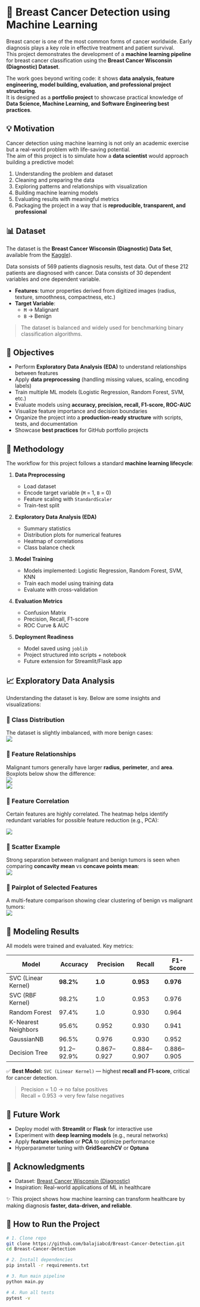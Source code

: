 # 🧬 Breast Cancer Detection using Machine Learning

Breast cancer is one of the most common forms of cancer worldwide. Early diagnosis plays a key role in effective treatment and patient survival.  
This project demonstrates the development of a **machine learning pipeline** for breast cancer classification using the **Breast Cancer Wisconsin (Diagnostic) Dataset**.  

The work goes beyond writing code: it shows **data analysis, feature engineering, model building, evaluation, and professional project structuring**.  
It is designed as a **portfolio project** to showcase practical knowledge of **Data Science, Machine Learning, and Software Engineering best practices**.








## 💡 Motivation

Cancer detection using machine learning is not only an academic exercise but a real-world problem with life-saving potential.  
The aim of this project is to simulate how a **data scientist** would approach building a predictive model:  
1. Understanding the problem and dataset  
2. Cleaning and preparing the data  
3. Exploring patterns and relationships with visualization  
4. Building machine learning models  
5. Evaluating results with meaningful metrics  
6. Packaging the project in a way that is **reproducible, transparent, and professional**  








## 📊 Dataset

The dataset is the **Breast Cancer Wisconsin (Diagnostic) Data Set**, available from the [Kaggle](https://www.kaggle.com/datasets/yasserh/breast-cancer-dataset?select=breast-cancer.csv)).

Data sonsists of 569 patients diagnosis results, test data. Out of these 212 patients are diagnosed with cancer. Data consists of 30 dependent variables and one dependent variable. 

- **Features**: tumor properties derived from digitized images (radius, texture, smoothness, compactness, etc.)  
- **Target Variable**:  
  - `M` → Malignant  
  - `B` → Benign  

> The dataset is balanced and widely used for benchmarking binary classification algorithms.








## 🎯 Objectives

- Perform **Exploratory Data Analysis (EDA)** to understand relationships between features  
- Apply **data preprocessing** (handling missing values, scaling, encoding labels)  
- Train multiple ML models (Logistic Regression, Random Forest, SVM, etc.)  
- Evaluate models using **accuracy, precision, recall, F1-score, ROC-AUC**  
- Visualize feature importance and decision boundaries  
- Organize the project into a **production-ready structure** with scripts, tests, and documentation  
- Showcase **best practices** for GitHub portfolio projects  








## 🔬 Methodology

The workflow for this project follows a standard **machine learning lifecycle**:

1. **Data Preprocessing**  
   - Load dataset  
   - Encode target variable (`M` = 1, `B` = 0)  
   - Feature scaling with `StandardScaler`  
   - Train-test split  

2. **Exploratory Data Analysis (EDA)**  
   - Summary statistics  
   - Distribution plots for numerical features  
   - Heatmap of correlations  
   - Class balance check  

3. **Model Training**  
   - Models implemented: Logistic Regression, Random Forest, SVM, KNN  
   - Train each model using training data  
   - Evaluate with cross-validation  

4. **Evaluation Metrics**  
   - Confusion Matrix  
   - Precision, Recall, F1-score  
   - ROC Curve & AUC  

5. **Deployment Readiness**  
   - Model saved using `joblib`  
   - Project structured into scripts + notebook  
   - Future extension for Streamlit/Flask app  








## 📈 Exploratory Data Analysis  

Understanding the dataset is key. Below are some insights and visualizations:  

### 🔹 Class Distribution  
The dataset is slightly imbalanced, with more benign cases:  
![](images/class_distribution.png)  


### 🔹 Feature Relationships  
Malignant tumors generally have larger **radius**, **perimeter**, and **area**. Boxplots below show the difference:  
![](images/radius_mean_boxplot.png)  
![](images/texture_mean_boxplot.png)  


### 🔹 Feature Correlation  
Certain features are highly correlated. The heatmap helps identify redundant variables for possible feature reduction (e.g., PCA):  

![](images/correlation_heatmap.png)  


### 🔹 Scatter Example  
Strong separation between malignant and benign tumors is seen when comparing **concavity mean** vs **concave points mean**:  
![](images/concavity_scatter.png)  


### 🔹 Pairplot of Selected Features  
A multi-feature comparison showing clear clustering of benign vs malignant tumors:  
![](images/pairplot_selected_features.png)  












## 🤖 Modeling Results

All models were trained and evaluated. Key metrics:

| Model                | Accuracy | Precision | Recall | F1-Score |
|----------------------|---------|-----------|--------|----------|
| SVC (Linear Kernel)  | **98.2%** | **1.0**   | **0.953** | **0.976** |
| SVC (RBF Kernel)     | 98.2%   | 1.0       | 0.953  | 0.976    |
| Random Forest        | 97.4%   | 1.0       | 0.930  | 0.964    |
| K-Nearest Neighbors  | 95.6%   | 0.952     | 0.930  | 0.941    |
| GaussianNB           | 96.5%   | 0.976     | 0.930  | 0.952    |
| Decision Tree        | 91.2–92.9% | 0.867–0.927 | 0.884–0.907 | 0.886–0.905 |

✅ **Best Model:** `SVC (Linear Kernel)` — highest **recall and F1-score**, critical for cancer detection.  

> Precision = 1.0 → no false positives  
> Recall = 0.953 → very few false negatives  












## 🚀 Future Work  

- Deploy model with **Streamlit** or **Flask** for interactive use  
- Experiment with **deep learning models** (e.g., neural networks)  
- Apply **feature selection** or **PCA** to optimize performance  
- Hyperparameter tuning with **GridSearchCV** or **Optuna**  












## 🙌 Acknowledgments  

- Dataset: [Breast Cancer Wisconsin (Diagnostic)](https://www.kaggle.com/datasets/yasserh/breast-cancer-dataset)  
- Inspiration: Real-world applications of ML in healthcare  

✨ This project shows how machine learning can transform healthcare by making diagnosis **faster, data-driven, and reliable**.  

  









## 🚀 How to Run the Project

```bash
# 1. Clone repo
git clone https://github.com/balajiabcd/Breast-Cancer-Detection.git
cd Breast-Cancer-Detection

# 2. Install dependencies
pip install -r requirements.txt

# 3. Run main pipeline
python main.py

# 4. Run all tests
pytest -v 



